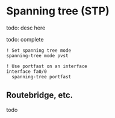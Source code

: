 # Spanning tree (STP)

todo: desc here

todo: complete

```cisco-ios
! Set spanning tree mode
spanning-tree mode pvst

! Use portfast on an interface
interface fa0/0
  spanning-tree portfast
```

## Routebridge, etc.

todo
